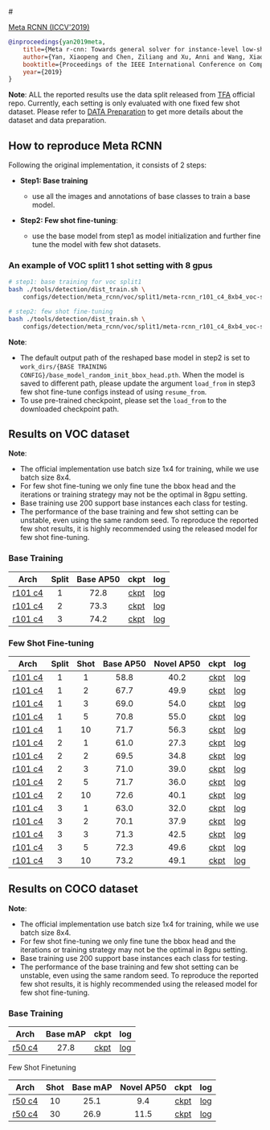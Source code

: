 <!-- [ALGORITHM] -->

#<summary><a href="https://arxiv.org/pdf/1909.13032.pdf"> Meta RCNN (ICCV'2019)</a></summary>

```bibtex
@inproceedings{yan2019meta,
    title={Meta r-cnn: Towards general solver for instance-level low-shot learning},
    author={Yan, Xiaopeng and Chen, Ziliang and Xu, Anni and Wang, Xiaoxi and Liang, Xiaodan and Lin, Liang},
    booktitle={Proceedings of the IEEE International Conference on Computer Vision},
    year={2019}
}
```

**Note**: ALL the reported results use the data split released from [TFA](https://github.com/ucbdrive/few-shot-object-detection/blob/master/datasets/README.md) official repo.
Currently, each setting is only evaluated with one fixed few shot dataset.
Please refer to [DATA Preparation](https://github.com/open-mmlab/mmfewshot/tree/master/tools/data/detection) to get more details about the dataset and data preparation.

## How to reproduce Meta RCNN

Following the original implementation, it consists of 2 steps:
- **Step1: Base training**
   - use all the images and annotations of base classes to train a base model.

- **Step2: Few shot fine-tuning**:
   - use the base model from step1 as model initialization and further fine tune the model with few shot datasets.


### An example of VOC split1 1 shot setting with 8 gpus

```bash
# step1: base training for voc split1
bash ./tools/detection/dist_train.sh \
    configs/detection/meta_rcnn/voc/split1/meta-rcnn_r101_c4_8xb4_voc-split1_base-training.py 8

# step2: few shot fine-tuning
bash ./tools/detection/dist_train.sh \
    configs/detection/meta_rcnn/voc/split1/meta-rcnn_r101_c4_8xb4_voc-split1_1shot-fine-tuning.py 8
```

**Note**:
- The default output path of the reshaped base model in step2 is set to `work_dirs/{BASE TRAINING CONFIG}/base_model_random_init_bbox_head.pth`.
  When the model is saved to different path, please update the argument `load_from` in step3 few shot fine-tune configs instead
  of using `resume_from`.
- To use pre-trained checkpoint, please set the `load_from` to the downloaded checkpoint path.



## Results on VOC dataset

**Note**:
- The official implementation use batch size 1x4 for training, while we use batch size 8x4.
- For few shot fine-tuning we only fine tune the bbox head and the iterations or training strategy may not be the
  optimal in 8gpu setting.
- Base training use 200 support base instances each class for testing.
- The performance of the base training and few shot setting can be unstable, even using the same random seed.
  To reproduce the reported few shot results, it is highly recommended using the released model for few shot fine-tuning.


### Base Training

| Arch  | Split | Base AP50 |  ckpt | log |
| :------: | :-----------: | :------: | :------: |:------: |
| [r101 c4](/configs/detection/meta_rcnn/voc/split1/meta-rcnn_r101_c4_8xb4_voc-split1_base-training.py) | 1 | 72.8 | [ckpt](https://download.openmmlab.com/mmfewshot/detection/meta_rcnn/voc/split1/meta-rcnn_r101_c4_8xb4_voc-split1_base-training_20211101_234042-7184a596.pth) | [log](https://download.openmmlab.com/mmfewshot/detection/meta_rcnn/voc/split1/meta-rcnn_r101_c4_8xb4_voc-split1_base-training20211101_234042.log.json) |
| [r101 c4](/configs/detection/meta_rcnn/voc/split2/meta-rcnn_r101_c4_8xb4_voc-split2_base-training.py) | 2 | 73.3 | [ckpt](https://download.openmmlab.com/mmfewshot/detection/meta_rcnn/voc/split2/meta-rcnn_r101_c4_8xb4_voc-split2_base-training_20211101_004034-03616bec.pth) | [log](https://download.openmmlab.com/mmfewshot/detection/meta_rcnn/voc/split2/meta-rcnn_r101_c4_8xb4_voc-split2_base-training20211101_004034.log.json) |
| [r101 c4](/configs/detection/meta_rcnn/voc/split3/meta-rcnn_r101_c4_8xb4_voc-split3_base-training.py) | 3 | 74.2 | [ckpt](https://download.openmmlab.com/mmfewshot/detection/meta_rcnn/voc/split3/meta-rcnn_r101_c4_8xb4_voc-split3_base-training_20211101_040111-24a50a91.pth) | [log](https://download.openmmlab.com/mmfewshot/detection/meta_rcnn/voc/split3/meta-rcnn_r101_c4_8xb4_voc-split3_base-training20211101_040111.log.json) |


### Few Shot Fine-tuning


| Arch  | Split | Shot | Base AP50 | Novel AP50 |  ckpt | log |
| :--------------: | :-----------: | :------: | :------: | :------: |:------: |:------: |
| [r101 c4](/configs/detection/meta_rcnn/voc/split1/meta-rcnn_r101_c4_8xb4_voc-split1_1shot-fine-tuning.py) | 1 | 1 | 58.8 | 40.2 | [ckpt](https://download.openmmlab.com/mmfewshot/detection/meta_rcnn/voc/split1/meta-rcnn_r101_c4_8xb4_voc-split1_1shot-fine-tuning_20211111_173217-b872c72a.pth) | [log](https://download.openmmlab.com/mmfewshot/detection/meta_rcnn/voc/split1/meta-rcnn_r101_c4_8xb4_voc-split1_1shot-fine-tuning20211111_173217.log.json) |
| [r101 c4](/configs/detection/meta_rcnn/voc/split1/meta-rcnn_r101_c4_8xb4_voc-split1_2shot-fine-tuning.py) | 1 | 2 | 67.7 | 49.9 | [ckpt](https://download.openmmlab.com/mmfewshot/detection/meta_rcnn/voc/split1/meta-rcnn_r101_c4_8xb4_voc-split1_2shot-fine-tuning_20211111_173941-75b01b1d.pth) | [log](https://download.openmmlab.com/mmfewshot/detection/meta_rcnn/voc/split1/meta-rcnn_r101_c4_8xb4_voc-split1_2shot-fine-tuning20211111_173941.log.json) |
| [r101 c4](/configs/detection/meta_rcnn/voc/split1/meta-rcnn_r101_c4_8xb4_voc-split1_3shot-fine-tuning.py) | 1 | 3 | 69.0 | 54.0 | [ckpt](https://download.openmmlab.com/mmfewshot/detection/meta_rcnn/voc/split1/meta-rcnn_r101_c4_8xb4_voc-split1_3shot-fine-tuning_20211111_175026-6b556b8c.pth) | [log](https://download.openmmlab.com/mmfewshot/detection/meta_rcnn/voc/split1/meta-rcnn_r101_c4_8xb4_voc-split1_3shot-fine-tuning20211111_175026.log.json) |
| [r101 c4](/configs/detection/meta_rcnn/voc/split1/meta-rcnn_r101_c4_8xb4_voc-split1_5shot-fine-tuning.py) | 1 | 5 | 70.8 | 55.0 | [ckpt](https://download.openmmlab.com/mmfewshot/detection/meta_rcnn/voc/split1/meta-rcnn_r101_c4_8xb4_voc-split1_5shot-fine-tuning_20211111_180727-d9194139.pth) | [log](https://download.openmmlab.com/mmfewshot/detection/meta_rcnn/voc/split1/meta-rcnn_r101_c4_8xb4_voc-split1_5shot-fine-tuning20211111_180727.log.json) |
| [r101 c4](/configs/detection/meta_rcnn/voc/split1/meta-rcnn_r101_c4_8xb4_voc-split1_10shot-fine-tuning.py) | 1 | 10 | 71.7 | 56.3 | [ckpt](https://download.openmmlab.com/mmfewshot/detection/meta_rcnn/voc/split1/meta-rcnn_r101_c4_8xb4_voc-split1_10shot-fine-tuning_20211111_182413-f3db91b6.pth) | [log](https://download.openmmlab.com/mmfewshot/detection/meta_rcnn/voc/split1/meta-rcnn_r101_c4_8xb4_voc-split1_10shot-fine-tuning20211111_182413.log.json) |
| [r101 c4](/configs/detection/meta_rcnn/voc/split2/meta-rcnn_r101_c4_8xb4_voc-split2_1shot-fine-tuning.py) | 2 | 1 | 61.0 | 27.3 | [ckpt](https://download.openmmlab.com/mmfewshot/detection/meta_rcnn/voc/split2/meta-rcnn_r101_c4_8xb4_voc-split2_1shot-fine-tuning_20211111_184455-c0319926.pth) | [log](https://download.openmmlab.com/mmfewshot/detection/meta_rcnn/voc/split2/meta-rcnn_r101_c4_8xb4_voc-split2_1shot-fine-tuning20211111_184455.log.json) |
| [r101 c4](/configs/detection/meta_rcnn/voc/split2/meta-rcnn_r101_c4_8xb4_voc-split2_2shot-fine-tuning.py) | 2 | 2 | 69.5 | 34.8 | [ckpt](https://download.openmmlab.com/mmfewshot/detection/meta_rcnn/voc/split2/meta-rcnn_r101_c4_8xb4_voc-split2_2shot-fine-tuning_20211111_185215-c5807bb2.pth) | [log](https://download.openmmlab.com/mmfewshot/detection/meta_rcnn/voc/split2/meta-rcnn_r101_c4_8xb4_voc-split2_2shot-fine-tuning20211111_185215.log.json) |
| [r101 c4](/configs/detection/meta_rcnn/voc/split2/meta-rcnn_r101_c4_8xb4_voc-split2_3shot-fine-tuning.py) | 2 | 3 | 71.0 | 39.0 | [ckpt](https://download.openmmlab.com/mmfewshot/detection/meta_rcnn/voc/split2/meta-rcnn_r101_c4_8xb4_voc-split2_3shot-fine-tuning_20211111_190314-add8dbf5.pth) | [log](https://download.openmmlab.com/mmfewshot/detection/meta_rcnn/voc/split2/meta-rcnn_r101_c4_8xb4_voc-split2_3shot-fine-tuning20211111_190314.log.json) |
| [r101 c4](/configs/detection/meta_rcnn/voc/split2/meta-rcnn_r101_c4_8xb4_voc-split2_5shot-fine-tuning.py) | 2 | 5 | 71.7 | 36.0 | [ckpt](https://download.openmmlab.com/mmfewshot/detection/meta_rcnn/voc/split2/meta-rcnn_r101_c4_8xb4_voc-split2_5shot-fine-tuning_20211111_192028-61dcc52f.pth) | [log](https://download.openmmlab.com/mmfewshot/detection/meta_rcnn/voc/split2/meta-rcnn_r101_c4_8xb4_voc-split2_5shot-fine-tuning20211111_192028.log.json) |
| [r101 c4](/configs/detection/meta_rcnn/voc/split2/meta-rcnn_r101_c4_8xb4_voc-split2_10shot-fine-tuning.py) | 2 | 10 | 72.6 | 40.1 | [ckpt](https://download.openmmlab.com/mmfewshot/detection/meta_rcnn/voc/split2/meta-rcnn_r101_c4_8xb4_voc-split2_10shot-fine-tuning_20211111_193726-2bc2e6dc.pth) | [log](https://download.openmmlab.com/mmfewshot/detection/meta_rcnn/voc/split2/meta-rcnn_r101_c4_8xb4_voc-split2_10shot-fine-tuning20211111_193726.log.json) |
| [r101 c4](/configs/detection/meta_rcnn/voc/split3/meta-rcnn_r101_c4_8xb4_voc-split3_1shot-fine-tuning.py) | 3 | 1 | 63.0 | 32.0 | [ckpt](https://download.openmmlab.com/mmfewshot/detection/meta_rcnn/voc/split3/meta-rcnn_r101_c4_8xb4_voc-split3_1shot-fine-tuning_20211111_195827-63728ee6.pth) | [log](https://download.openmmlab.com/mmfewshot/detection/meta_rcnn/voc/split3/meta-rcnn_r101_c4_8xb4_voc-split3_1shot-fine-tuning20211111_195827.log.json) |
| [r101 c4](/configs/detection/meta_rcnn/voc/split3/meta-rcnn_r101_c4_8xb4_voc-split3_2shot-fine-tuning.py) | 3 | 2 | 70.1 | 37.9 | [ckpt](https://download.openmmlab.com/mmfewshot/detection/meta_rcnn/voc/split3/meta-rcnn_r101_c4_8xb4_voc-split3_2shot-fine-tuning_20211111_200558-4ef3a000.pth) | [log](https://download.openmmlab.com/mmfewshot/detection/meta_rcnn/voc/split3/meta-rcnn_r101_c4_8xb4_voc-split3_2shot-fine-tuning20211111_200558.log.json) |
| [r101 c4](/configs/detection/meta_rcnn/voc/split3/meta-rcnn_r101_c4_8xb4_voc-split3_3shot-fine-tuning.py) | 3 | 3 | 71.3 | 42.5 | [ckpt](https://download.openmmlab.com/mmfewshot/detection/meta_rcnn/voc/split3/meta-rcnn_r101_c4_8xb4_voc-split3_3shot-fine-tuning_20211111_201709-eb05339e.pth) | [log](https://download.openmmlab.com/mmfewshot/detection/meta_rcnn/voc/split3/meta-rcnn_r101_c4_8xb4_voc-split3_3shot-fine-tuning20211111_201709.log.json) |
| [r101 c4](/configs/detection/meta_rcnn/voc/split3/meta-rcnn_r101_c4_8xb4_voc-split3_5shot-fine-tuning.py) | 3 | 5 | 72.3 | 49.6 | [ckpt](https://download.openmmlab.com/mmfewshot/detection/meta_rcnn/voc/split3/meta-rcnn_r101_c4_8xb4_voc-split3_5shot-fine-tuning_20211111_203427-54bdf978.pth) | [log](https://download.openmmlab.com/mmfewshot/detection/meta_rcnn/voc/split3/meta-rcnn_r101_c4_8xb4_voc-split3_5shot-fine-tuning20211111_203427.log.json) |
| [r101 c4](/configs/detection/meta_rcnn/voc/split3/meta-rcnn_r101_c4_8xb4_voc-split3_10shot-fine-tuning.py) | 3 | 10 | 73.2 | 49.1 | [ckpt](https://download.openmmlab.com/mmfewshot/detection/meta_rcnn/voc/split3/meta-rcnn_r101_c4_8xb4_voc-split3_10shot-fine-tuning_20211111_205129-6d94e3b4.pth) | [log](https://download.openmmlab.com/mmfewshot/detection/meta_rcnn/voc/split3/meta-rcnn_r101_c4_8xb4_voc-split3_10shot-fine-tuning20211111_205129.log.json) |



## Results on COCO dataset


**Note**:
- The official implementation use batch size 1x4 for training, while we use batch size 8x4.
- For few shot fine-tuning we only fine tune the bbox head and the iterations or training strategy may not be the
  optimal in 8gpu setting.
- Base training use 200 support base instances each class for testing.
- The performance of the base training and few shot setting can be unstable, even using the same random seed.
  To reproduce the reported few shot results, it is highly recommended using the released model for few shot fine-tuning.

### Base Training

| Arch  | Base mAP |  ckpt | log |
| :------: | :-----------: | :------: |:------: |
| [r50 c4](/configs/detection/meta_rcnn/coco/meta-rcnn_r50_c4_8xb4_coco_base-training.py) | 27.8 | [ckpt](https://download.openmmlab.com/mmfewshot/detection/meta_rcnn/coco/meta-rcnn_r50_c4_8xb4_coco_base-training_20211102_213915-65a22539.pth) | [log](https://download.openmmlab.com/mmfewshot/detection/meta_rcnn/coco/meta-rcnn_r50_c4_8xb4_coco_base-training20211102_213915.log.json) |


Few Shot Finetuning


| Arch  |  Shot | Base mAP | Novel AP50 |  ckpt | log |
| :--------------: | :-----------: |  :------: |:------: |:------: |:------: |
| [r50 c4](/configs/detection/meta_rcnn/coco/meta-rcnn_r50_c4_8xb4_coco_10shot-fine-tuning.py) | 10 | 25.1 | 9.4 | [ckpt](https://download.openmmlab.com/mmfewshot/detection/meta_rcnn/coco/meta-rcnn_r50_c4_8xb4_coco_10shot-fine-tuning_20211112_090638-e703f762.pth) | [log](https://download.openmmlab.com/mmfewshot/detection/meta_rcnn/coco/meta-rcnn_r50_c4_8xb4_coco_10shot-fine-tuning20211112_090638.log.json) |
| [r50 c4](/configs/detection/meta_rcnn/coco/meta-rcnn_r50_c4_8xb4_coco_30shot-fine-tuning.py) | 30 | 26.9 | 11.5 | [ckpt](https://download.openmmlab.com/mmfewshot/detection/meta_rcnn/coco/meta-rcnn_r50_c4_8xb4_coco_30shot-fine-tuning_20211112_110452-50d791dd.pth) | [log](https://download.openmmlab.com/mmfewshot/detection/meta_rcnn/coco/meta-rcnn_r50_c4_8xb4_coco_30shot-fine-tuning20211112_110452.log.json) |
